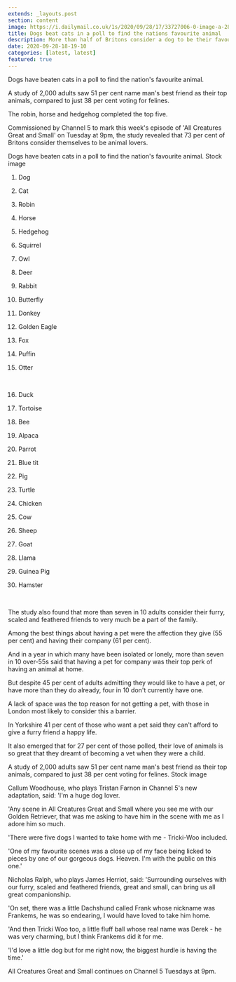 ```yaml
---
extends: _layouts.post
section: content
image: https://i.dailymail.co.uk/1s/2020/09/28/17/33727006-0-image-a-28_1601311444253.jpg 
title: Dogs beat cats in a poll to find the nations favourite animal 
description: More than half of Britons consider a dog to be their favourite animal, a survey of 2,000 adults commissioned by Channel 5 reveals. This compares to 38 per cent of people who responded cat. 
date: 2020-09-28-18-19-10 
categories: [latest, latest] 
featured: true 
--- 
```

Dogs have beaten cats in a poll to find the nation's favourite animal.

A study of 2,000 adults saw 51 per cent name man's best friend as their top animals, compared to just 38 per cent voting for felines.

The robin, horse and hedgehog completed the top five.

Commissioned by Channel 5 to mark this week's episode of 'All Creatures Great and Small' on Tuesday at 9pm, the study revealed that 73 per cent of Britons consider themselves to be animal lovers.

Dogs have beaten cats in a poll to find the nation's favourite animal. Stock image

1. Dog

2. Cat

3. Robin

4. Horse

5. Hedgehog

6. Squirrel

7. Owl

8. Deer

9. Rabbit

10. Butterfly

11. Donkey

12. Golden Eagle

13. Fox

14. Puffin

15. Otter

 

16. Duck

17. Tortoise

18. Bee

19. Alpaca

20. Parrot

21. Blue tit

22. Pig

23. Turtle

24. Chicken

25. Cow

26. Sheep

27. Goat

28. Llama

29. Guinea Pig

30. Hamster 

 



The study also found that more than seven in 10 adults consider their furry, scaled and feathered friends to very much be a part of the family.

Among the best things about having a pet were the affection they give (55 per cent) and having their company (61 per cent).

And in a year in which many have been isolated or lonely, more than seven in 10 over-55s said that having a pet for company was their top perk of having an animal at home.

But despite 45 per cent of adults admitting they would like to have a pet, or have more than they do already, four in 10 don't currently have one.

A lack of space was the top reason for not getting a pet, with those in London most likely to consider this a barrier.

In Yorkshire 41 per cent of those who want a pet said they can't afford to give a furry friend a happy life.

It also emerged that for 27 per cent of those polled, their love of animals is so great that they dreamt of becoming a vet when they were a child.

A study of 2,000 adults saw 51 per cent name man's best friend as their top animals, compared to just 38 per cent voting for felines. Stock image

Callum Woodhouse, who plays Tristan Farnon in Channel 5's new adaptation, said: 'I'm a huge dog lover. 

'Any scene in All Creatures Great and Small where you see me with our Golden Retriever, that was me asking to have him in the scene with me as I adore him so much.

'There were five dogs I wanted to take home with me - Tricki-Woo included.

'One of my favourite scenes was a close up of my face being licked to pieces by one of our gorgeous dogs. Heaven. I'm with the public on this one.'

Nicholas Ralph, who plays James Herriot, said: 'Surrounding ourselves with our furry, scaled and feathered friends, great and small, can bring us all great companionship.

'On set, there was a little Dachshund called Frank whose nickname was Frankems, he was so endearing, I would have loved to take him home.

'And then Tricki Woo too, a little fluff ball whose real name was Derek - he was very charming, but I think Frankems did it for me.

'I'd love a little dog but for me right now, the biggest hurdle is having the time.'

All Creatures Great and Small continues on Channel 5 Tuesdays at 9pm. 

